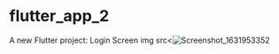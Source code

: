 # flutter_app_2

A new Flutter project: Login Screen
img src<![Screenshot_1631953352](https://user-images.githubusercontent.com/89629701/133882170-c5167055-366f-4419-bd29-e4beb408c0e8.png)
 >



